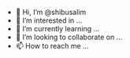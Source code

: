 - 👋 Hi, I’m @shibusalim
- 👀 I’m interested in ...
- 🌱 I’m currently learning ...
- 💞️ I’m looking to collaborate on ...
- 📫 How to reach me ...

<!---
shibusalim/shibusalim is a ✨ special ✨ repository because its `README.md` (this file) appears on your GitHub profile.
You can click the Preview link to take a look at your changes.
--->
